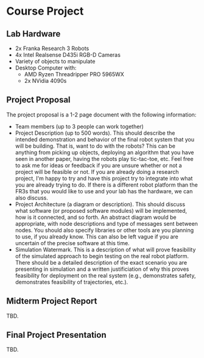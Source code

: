 # Course Project

## Lab Hardware

- 2x Franka Research 3 Robots
- 4x Intel Realsense D435i RGB-D Cameras
- Variety of objects to manipulate
- Desktop Computer with:
  - AMD Ryzen Threadripper PRO 5965WX
  - 2x NVidia 4090s

## Project Proposal
The project proposal is a 1-2 page document with the following information:
- Team members (up to 3 people can work together)
- Project Description (up to 500 words).
  This should describe the intended demonstration and behavior of the final robot system that you will be building.
  That is, want to do with the robots?
  This can be anything from picking up objects, deploying an algorithm that you have seen in another paper, having the robots play tic-tac-toe, etc.
  Feel free to ask me for ideas or feedback if you are unsure whether or not a project will be feasible or not.
  If you are already doing a research project, I'm happy to try and have this project try to integrate into what you are already trying to do.
  If there is a different robot platform than the FR3s that you would like to use and your lab has the hardware, we can also discuss.
- Project Architecture (a diagram or description).
  This should discuss what software (or proposed software modules) will be implemented, how is it connected, and so forth.
  An abstract diagram would be appropriate, with node descriptions and type of messages sent between nodes.
  You should also specify libraries or other tools are you planning to use, if you already know.
  This can also be left vague if you are uncertain of the precise software at this time.
- Simulation Watermark.
  This is a description of what will prove feasibility of the simulated approach to begin testing on the real robot platform.
  There should be a detailed description of the exact scenario you are presenting in simulation and a written justificiation of why this proves feasibility for deployment on the real system (e.g., demonstrates safety, demonstrates feasibility of trajectories, etc.).
  
## Midterm Project Report

TBD.

## Final Project Presentation

TBD.
